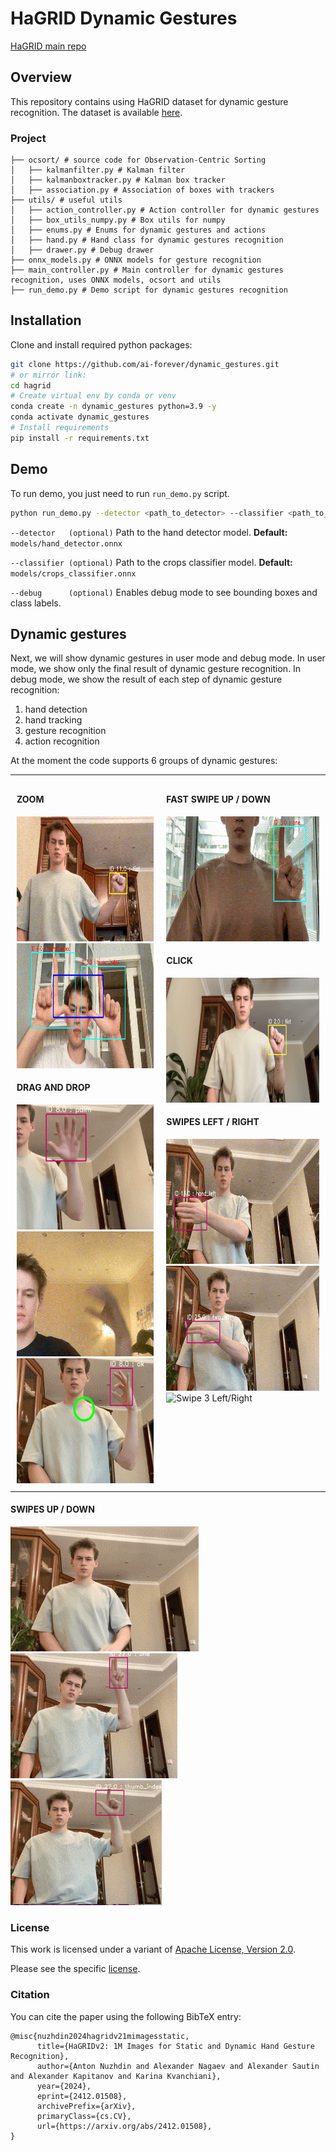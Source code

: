 # HaGRID Dynamic Gestures
[HaGRID main repo](https://github.com/hukenovs/hagrid)

## Overview
This repository contains using HaGRID dataset for dynamic gesture recognition. The dataset is available [here](https://github.com/hukenovs/hagrid).

### Project

```
├── ocsort/ # source code for Observation-Centric Sorting
│   ├── kalmanfilter.py # Kalman filter
│   ├── kalmanboxtracker.py # Kalman box tracker
│   ├── association.py # Association of boxes with trackers
├── utils/ # useful utils
│   ├── action_controller.py # Action controller for dynamic gestures
│   ├── box_utils_numpy.py # Box utils for numpy
│   ├── enums.py # Enums for dynamic gestures and actions
│   ├── hand.py # Hand class for dynamic gestures recognition
│   ├── drawer.py # Debug drawer
├── onnx_models.py # ONNX models for gesture recognition
├── main_controller.py # Main controller for dynamic gestures recognition, uses ONNX models, ocsort and utils
├── run_demo.py # Demo script for dynamic gestures recognition
```

## Installation
Clone and install required python packages:
```bash
git clone https://github.com/ai-forever/dynamic_gestures.git
# or mirror link:
cd hagrid
# Create virtual env by conda or venv
conda create -n dynamic_gestures python=3.9 -y
conda activate dynamic_gestures
# Install requirements
pip install -r requirements.txt
```

## Demo
To run demo, you just need to run `run_demo.py` script.

```bash
python run_demo.py --detector <path_to_detector> --classifier <path_to_classifier> --debug
```
`--detector   (optional)`  Path to the hand detector model.
                         **Default:** `models/hand_detector.onnx`

`--classifier (optional)`  Path to the crops classifier model.
                         **Default:** `models/crops_classifier.onnx`

`--debug      (optional)`  Enables debug mode to see bounding boxes and class labels.



## Dynamic gestures
Next, we will show dynamic gestures in user mode and debug mode. In user mode, we show only the final result of dynamic gesture recognition. In debug mode, we show the result of each step of dynamic gesture recognition:
1. hand detection
2. hand tracking
3. gesture recognition
4. action recognition

At the moment the code supports 6 groups of dynamic gestures:

<table style="width: 100%; table-layout: fixed;">
  <tr>
    <td valign="top" style="padding: 10px; text-align: left; min-height: 600px;">
      <h4 style="text-align: left;">ZOOM</h4>
      <div style="text-align: left;">
        <img src="images/zoom_in_out.gif" height="200" alt="Zoom In/Out">
        <img src="images/zoom.gif" height="200" alt="Zoom">
      </div>
      <h4 style="text-align: left;">DRAG AND DROP</h4>
      <div style="text-align: left;">
        <img src="images/dndv1.gif" height="200" alt="Drag and Drop 1">
        <img src="images/dndv2.gif" height="200" alt="Drag and Drop 2">
        <img src="images/dndv3.gif" height="200" alt="Drag and Drop 3">
      </div>
    </td>
    <td valign="top" style="padding: 10px; text-align: left; min-height: 600px;">
      <h4 style="text-align: left;">FAST SWIPE UP / DOWN</h4>
      <div style="text-align: left;">
        <img src="images/fast_up_down.gif" height="200" alt="Fast Swipe Up/Down">
      </div>
      <h4 style="text-align: left;">CLICK</h4>
      <div style="text-align: left;">
        <img src="images/clicks.gif" height="200" alt="Clicks">
      </div>
      <h4 style="text-align: left;">SWIPES LEFT / RIGHT</h4>
      <div style="text-align: left;">
        <img src="images/swipe_left_right.gif" height="200" alt="Swipe Left/Right">
        <img src="images/swipe2_left_right.gif" height="200" alt="Swipe 2 Left/Right">
        <img src="images/swipe3_left_right.gif" height="200" alt="Swipe 3 Left/Right">
      </div>
    </td>
  </tr>
</table>

<h4 style="text-align: left;">SWIPES UP / DOWN</h4>
<div style="text-align: left; min-height: 200px;">
  <img src="images/swipe_up_down.gif" height="200" alt="Swipe Up/Down">
  <img src="images/swipe2_up_down.gif" height="200" alt="Swipe 2 Up/Down">
  <img src="images/swipe3_up_down.gif" height="200" alt="Swipe 3 Up/Down">
</div>

### License
This work is licensed under a variant of <a rel="license" href="https://www.apache.org/licenses/LICENSE-2.0">Apache License, Version 2.0</a>.

Please see the specific [license](./license/LICENSE-2.0.txt).

### Citation
You can cite the paper using the following BibTeX entry:

    @misc{nuzhdin2024hagridv21mimagesstatic,
          title={HaGRIDv2: 1M Images for Static and Dynamic Hand Gesture Recognition},
          author={Anton Nuzhdin and Alexander Nagaev and Alexander Sautin and Alexander Kapitanov and Karina Kvanchiani},
          year={2024},
          eprint={2412.01508},
          archivePrefix={arXiv},
          primaryClass={cs.CV},
          url={https://arxiv.org/abs/2412.01508},
    }
